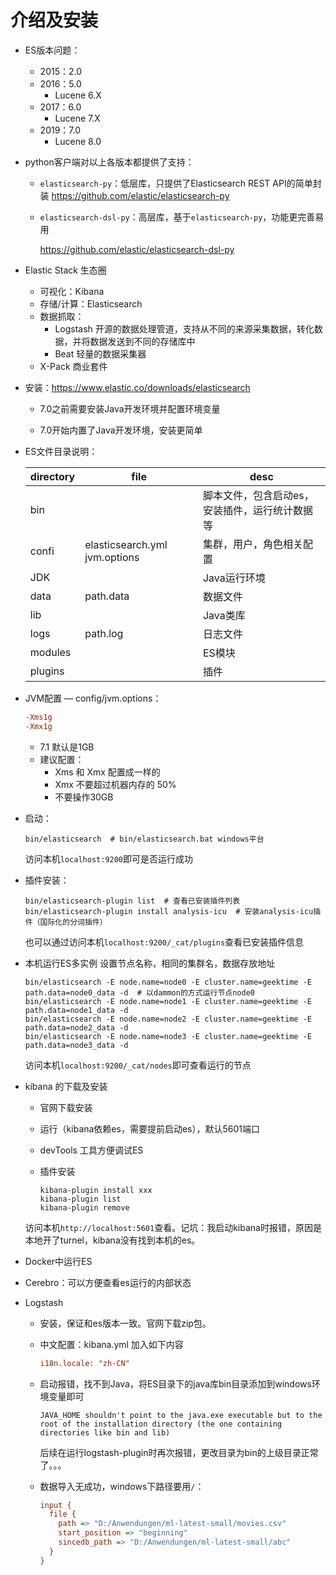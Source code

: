# 介绍及安装

* ES版本问题：

  * 2015：2.0
  * 2016：5.0
    * Lucene 6.X
  * 2017：6.0
    * Lucene 7.X
  * 2019：7.0
    * Lucene 8.0

* python客户端对以上各版本都提供了支持：

  * `elasticsearch-py`：低层库，只提供了Elasticsearch REST API的简单封装
    <https://github.com/elastic/elasticsearch-py>

  * `elasticsearch-dsl-py`：高层库，基于`elasticsearch-py`，功能更完善易用

    <https://github.com/elastic/elasticsearch-dsl-py>

* Elastic Stack 生态圈

  * 可视化：Kibana
  * 存储/计算：Elasticsearch
  * 数据抓取：
    * Logstash 开源的数据处理管道，支持从不同的来源采集数据，转化数据，并将数据发送到不同的存储库中
    * Beat 轻量的数据采集器
  * X-Pack 商业套件

* 安装：<https://www.elastic.co/downloads/elasticsearch>

  * 7.0之前需要安装Java开发环境并配置环境变量

  * 7.0开始内置了Java开发环境，安装更简单

* ES文件目录说明：

  | directory | file                          | desc                                           |
  | --------- | ----------------------------- | ---------------------------------------------- |
  | bin       |                               | 脚本文件，包含启动es，安装插件，运行统计数据等 |
  | confi     | elasticsearch.yml jvm.options | 集群，用户，角色相关配置                       |
  | JDK       |                               | Java运行环境                                   |
  | data      | path.data                     | 数据文件                                       |
  | lib       |                               | Java类库                                       |
  | logs      | path.log                      | 日志文件                                       |
  | modules   |                               | ES模块                                         |
  | plugins   |                               | 插件                                           |

* JVM配置  — config/jvm.options：

  ```ini
  -Xms1g
  -Xmx1g
  ```

  - 7.1 默认是1GB
  - 建议配置：
    - Xms 和 Xmx 配置成一样的
    - Xmx 不要超过机器内存的 50%
    - 不要操作30GB

* 启动：

  ```shell
  bin/elasticsearch  # bin/elasticsearch.bat windows平台
  ```

  访问本机`localhost:9200`即可是否运行成功

* 插件安装：

  ```shell
  bin/elasticsearch-plugin list  # 查看已安装插件列表
  bin/elasticsearch-plugin install analysis-icu  # 安装analysis-icu插件（国际化的分词插件）
  ```

  也可以通过访问本机`localhost:9200/_cat/plugins`查看已安装插件信息

* 本机运行ES多实例
  设置节点名称，相同的集群名，数据存放地址

  ```shell
  bin/elasticsearch -E node.name=node0 -E cluster.name=geektime -E path.data=node0_data -d  # 以dammon的方式运行节点node0
  bin/elasticsearch -E node.name=node1 -E cluster.name=geektime -E path.data=node1_data -d
  bin/elasticsearch -E node.name=node2 -E cluster.name=geektime -E path.data=node2_data -d
  bin/elasticsearch -E node.name=node3 -E cluster.name=geektime -E path.data=node3_data -d
  ```

  访问本机`localhost:9200/_cat/nodes`即可查看运行的节点

* kibana 的下载及安装

  * 官网下载安装

  * 运行（kibana依赖es，需要提前启动es），默认5601端口

  * devTools 工具方便调试ES

  * 插件安装

    ```shell
    kibana-plugin install xxx
    kibana-plugin list
    kibana-plugin remove
    ```

  访问本机`http://localhost:5601`查看。记坑：我启动kibana时报错，原因是本地开了turnel，kibana没有找到本机的es。

* Docker中运行ES

* Cerebro：可以方便查看es运行的内部状态

* Logstash

  * 安装，保证和es版本一致。官网下载zip包。

  * 中文配置：kibana.yml 加入如下内容

    ```ini
    i18n.locale: "zh-CN"
    ```

  * 启动报错，找不到Java，将ES目录下的java库bin目录添加到windows环境变量即可

    ```
    JAVA_HOME shouldn't point to the java.exe executable but to the root of the installation directory (the one containing directories like bin and lib)
    ```

    后续在运行logstash-plugin时再次报错，更改目录为bin的上级目录正常了。。。

  * 数据导入无成功，windows下路径要用`/`：

    ```ini
    input {
      file {
        path => "D:/Anwendungen/ml-latest-small/movies.csv"
        start_position => "beginning"
        sincedb_path => "D:/Anwendungen/ml-latest-small/abc"
      }
    }
    ```

    


